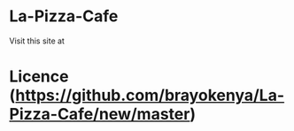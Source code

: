 # La-Pizza-Cafe
Visit this site at






























# Licence (https://github.com/brayokenya/La-Pizza-Cafe/new/master)
